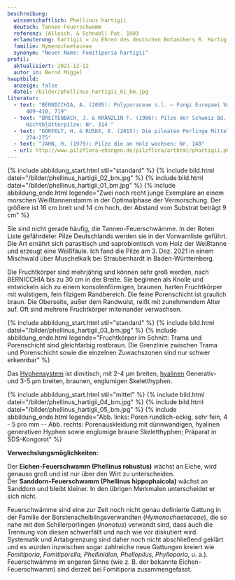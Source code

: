 ```yaml
---
beschreibung:
  wissenschaftlich: Phellinus hartigii
  deutsch: Tannen-Feuerschwamm
  referenz: (Allesch. & Schnabl) Pat. 1903
  erlaeuterung: hartigii = zu Ehren des deutschen Botanikers R. Hartig
  familie: Hymenochaetaceae
  synonym: "Neuer Name: Fomitiporia hartigii"
profil:
  aktualisiert: 2021-12-12
  autor_in: Bernd Miggel
hauptbild:
  anzeige: false
  datei: /bilder/phellinus_hartigii_01_bm.jpg
literatur:
  - text: "BERNICCHIA, A. (2005): Polyporaceae s.l. – Fungi Europaei Vol 10:
      409-410, 719"
  - text: "BREITENBACH, J. & KRÄNZLIN F. (1986): Pilze der Schweiz Bd. 2,
      Nichtblätterpilze: Nr. 314 "
  - text: "DÖRFELT, H. & RUSKE, E. (2015): Die pileaten Porlinge Mitteleuropas:
      274-275"
  - text: "JAHN, H. (1979): Pilze die an Holz wachsen: Nr. 140"
  - url: http://www.pilzflora-ehingen.de/pilzflora/arthtml/phartigii.php
---
```

{% include abbildung_start.html stil="standard" %}
{% include bild.html datei="/bilder/phellinus_hartigii_02_bm.jpg" %}
{% include bild.html datei="/bilder/phellinus_hartigii_01_bm.jpg" %}
{% include abbildung_ende.html legende="Zwei noch recht junge Exemplare an einem morschen Weißtannenstamm in der Optimalphase der Vermorschung. Der größere ist 16 cm breit und 14 cm hoch, der Abstand vom Substrat beträgt 9 cm" %}

Sie sind nicht gerade häufig, die Tannen-Feuerschwämme. In der Roten Liste gefährdeter Pilze Deutschlands werden sie in der Vorwarnliste geführt. Die Art ernährt sich parasitisch und saprobiontisch vom Holz der Weißtanne und erzeugt eine Weißfäule. Ich fand die Pilze am 3. Dez. 2021 in einem Mischwald über Muschelkalk bei Straubenhardt in Baden-Württemberg.

Die Fruchtkörper sind mehrjährig und können sehr groß werden, nach BERNICCHIA bis zu 30 cm in der Breite. Sie beginnen als Knolle und entwickeln sich zu einem konsolenförmigen, braunen, harten Fruchtkörper mit wulstigem, fein filzigem Randbereich. Die feine Porenschicht ist graulich braun. Die Oberseite, außer dem Randwulst, reißt mit zunehmendem Alter auf. Oft sind mehrere Fruchtkörper miteinander verwachsen.

{% include abbildung_start.html stil="standard" %}
{% include bild.html datei="/bilder/phellinus_hartigii_03_bm.jpg" %}
{% include abbildung_ende.html legende="Fruchtkörper im Schnitt: Trama und Porenschicht sind gleichfarbig rostbraun. Die Grenzlinie zwischen Trama und Porenschicht sowie die einzelnen Zuwachszonen sind nur schwer erkennbar" %}

Das [Hyphensystem](Hyphen "Glossar") ist dimitisch, mit 2-4 µm breiten, [hyalinen](hyalin "Glossar") Generativ- und 3-5 µm breiten, braunen, englumigen Skeletthyphen.

{% include abbildung_start.html stil="mittel" %}
{% include bild.html datei="/bilder/phellinus_hartigii_04_bm.jpg" %}
{% include bild.html datei="/bilder/phellinus_hartigii_05_bm.jpg" %}
{% include abbildung_ende.html legende="Abb. links: Poren rundlich-eckig, sehr fein, 4 - 5 pro mm -- Abb. rechts: Porenauskleidung mit dünnwandigen, hyalinen generativen Hyphen sowie englumige braune Skeletthyphen; Präparat in SDS-Kongorot" %}

**Verwechslungsmöglichkeiten:**

Der **Eichen-Feuerschwamm (Phellinus robustus)** wächst an Eiche, wird genauso groß und ist nur über den Wirt zu unterscheiden.  
Der **Sanddorn-Feuerschwamm (Phellinus hippophaicola)** wächst an Sanddorn und bleibt kleiner. In den übrigen Merkmalen unterscheidet er sich nicht.

Feuerschwämme sind eine zur Zeit noch nicht genau definierte Gattung in der Familie der Borstenscheiblingsverwandten (*Hymenochaetaceae*), die so nahe mit den Schillerporlingen (*Inonotus*) verwandt sind, dass auch die Trennung von diesen schwerfällt und nach wie vor diskutiert wird. Systematik und Artabgrenzung sind daher noch nicht abschließend geklärt und es wurden inzwischen sogar zahlreiche neue Gattungen kreiert wie *Fomitiporia, Fomitiporella, Phellinidion, Phellopilus, Phylloporia*, u. a.). Feuerschwämme im engeren Sinne (wie z. B. der bekannte Eichen-Feuerschwamm) sind derzeit bei Fomitiporia zusammengefasst.